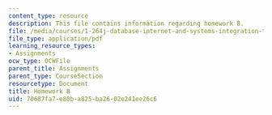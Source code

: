 ```yaml
---
content_type: resource
description: This file contains information regarding homework 8.
file: /media/courses/1-264j-database-internet-and-systems-integration-technologies-fall-2013/70687fa7e80ba825ba2602e241ee26c6_MIT1_264JF13_HW8.pdf
file_type: application/pdf
learning_resource_types:
- Assignments
ocw_type: OCWFile
parent_title: Assignments
parent_type: CourseSection
resourcetype: Document
title: Homework 8
uid: 70687fa7-e80b-a825-ba26-02e241ee26c6
---
```

